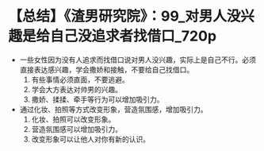 # 【总结】《渣男研究院》：99_对男人没兴趣是给自己没追求者找借口_720p

-   一些女性因为没有人追求而找借口说对男人没兴趣，实际上是自己不行。必须直接表达感兴趣，学会撒娇和接触，不要给自己找借口。
    1.  有些事情必须直面，不要逃避。
    2.  学会大方表达对帅男的兴趣。
    3.  撒娇、揉揉、牵手等行为可以增加吸引力。
-   通过化妆、拍照等方式改变形象，营造氛围感，增加吸引力。
    1.  化妆、拍照可以改变形象。
    2.  营造氛围感可以增加吸引力。
    3.  改变形象可以让他人对你有新的认识。